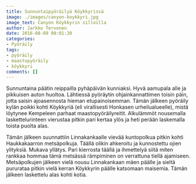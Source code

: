 ```yaml
---
title: Sunnuntaipyöräilyä Köykkyrissä
image: ./images/canyon-koykkyri.jpg
image_text: Canyon Köykkyrin silloilla
author: Jarkko Tervonen
date: 2016-08-09 00:01:20
categories:
- Pyöräily
tags:
- pyöräily
- maastopyöräily
- köykkyri
comments: []
---
```

Sunnuntaina päätin reippailla pyhäpäivän kunniaksi. Hyvä aamupala alle ja pikkuisen auton huoltoa. Lähtiessä pyöräytin ohjainkannattimen toisin päin, jotta saisin ajoasennosta hieman etupainoisemman. Tämän jälkeen pyöräily kylän poikki kohti Köykkyriä (eli virallisesti Honkasen urheilualueelle), mistä löytynee Kempeleen parhaat maastopyöräilyreitit. Alkulämmöt nousemalla laskettelurinteen vierustaa pitkin pari kertaa ylös ja heti perään laskemalla toista puolta alas.

Tämän jälkeen suunnattiin Linnakankaalle vievää kuntopolkua pitkin kohti Haukkakaarron metsäpolkuja. Täällä olikin ahkeroitu ja kunnostettu ojien ylityksiä. Mukava yllätys. Pari kierrosta täällä ja ihmettelyä siitä miten rankkaa hommaa tämä metsässä rämpiminen on verrattuna tiellä ajamiseen. Metsäpolkujen jälkeen vielä nousu Linnakankaan mäen päälle ja sieltä pururataa pitkin vielä kerran Köykkyrin päälle katsomaan maisemia. Tämän jälkeen laskettelu alas kohti kotia.
